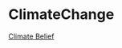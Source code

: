 # ClimateChange
[Climate Belief](http://htmlpreview.github.com/?https://github.com/animatedb/ClimateChange/ClimateFlowBelief.html)
